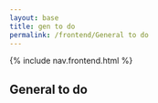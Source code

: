 ```yaml
---
layout: base
title: gen to do 
permalink: /frontend/General to do
---
```


{% include nav.frontend.html %}

## General to do


